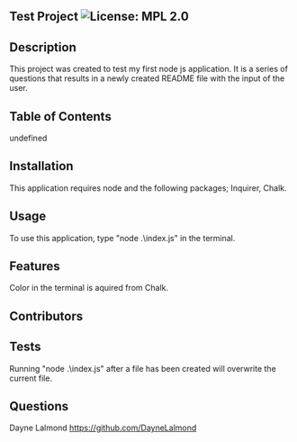 ## Test Project ![License: MPL 2.0](https://img.shields.io/badge/License-MPL_2.0-brightgreen.svg)
    
## Description
This project was created to test my first node js application. It is a series of questions that results in a newly created README file with the input of the user.
    
## Table of Contents
undefined
    
## Installation
This application requires node and the following packages; Inquirer, Chalk.
    
## Usage
To use this application, type "node .\index.js" in the terminal.
    
## Features
Color in the terminal is aquired from Chalk.
    
## Contributors

    
## Tests
Running "node .\index.js" after a file has been created will overwrite the current file.
    
## Questions
Dayne Lalmond
https://github.com/DayneLalmond

